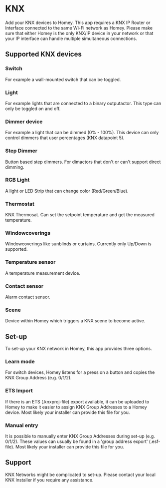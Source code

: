 # KNX

Add your KNX devices to Homey. This app requires a KNX IP Router or Interface connected to the same Wi-Fi network as Homey. Please make sure that either Homey is the only KNX/IP device in your network or that your IP interface can handle multiple simultaneous connections.

## Supported KNX devices

### Switch
For example a wall-mounted switch that can be toggled.

### Light
For example lights that are connected to a binary outputactor. This type can only be toggled on and off.

### Dimmer device
For example a light that can be dimmed (0% - 100%).
This device can only control dimmers that user percentages (KNX datapoint 5).

### Step Dimmer
Button based step dimmers. For dimactors that don't or can't support direct dimming.

### RGB Light
A light or LED Strip that can change color (Red/Green/Blue).

### Thermostat
KNX Thermosat. Can set the setpoint temperature and get the measured temperature.

### Windowcoverings
Windowcoverings like sunblinds or curtains. Currently only Up/Down is supported.

### Temperature sensor
A temperature measurement device.

### Contact sensor
Alarm contact sensor.

### Scene
Device within Homey which triggers a KNX scene to become active.

## Set-up

To set-up your KNX network in Homey, this app provides three options.

### Learn mode
For switch devices, Homey listens for a press on a button and copies the KNX Group Address (e.g. 0/1/2).

### ETS Import
If there is an ETS (.knxproj-file) export available, it can be uploaded to Homey to make it easier to assign KNX Group Addresses to a Homey device. Most likely your installer can provide this file for you.

### Manual entry
It is possible to manually enter KNX Group Addresses during set-up (e.g. 0/1/2). These values can usually be found in a 'group address export' (.esf-file). Most likely your installer can provide this file for you.

## Support
KNX Networks might be complicated to set-up. Please contact your local KNX Installer if you require any assistance.
